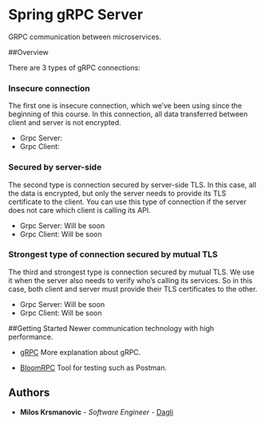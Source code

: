 # Spring gRPC Server
GRPC communication between microservices.

##Overview

There are 3 types of gRPC connections:

### Insecure connection
The first one is insecure connection, which we’ve been using since the beginning of this course. In this connection, all data transferred between client and server is not encrypted.
- Grpc Server:
- Grpc Client:

### Secured by server-side
The second type is connection secured by server-side TLS. In this case, all the data is encrypted, but only the server needs to provide its TLS certificate to the client. You can use this type of connection if the server does not care which client is calling its API.
- Grpc Server: Will be soon
- Grpc Client: Will be soon

### Strongest type of connection secured by mutual TLS
The third and strongest type is connection secured by mutual TLS. We use it when the server also needs to verify who’s calling its services. So in this case, both client and server must provide their TLS certificates to the other.
- Grpc Server: Will be soon
- Grpc Client: Will be soon

##Getting Started
Newer communication technology with high performance.
* [gRPC](https://docs.microsoft.com/en-us/dotnet/architecture/cloud-native/grpc) More explanation about gRPC.

* [BloomRPC](https://appimage.github.io/BloomRPC/)  Tool for testing such as Postman.
## Authors

* **Milos Krsmanovic** - *Software Engineer* - [Dagli](https://github.com/daglii)





